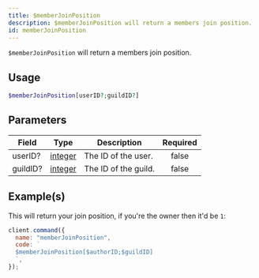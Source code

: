 ```yaml
---
title: $memberJoinPosition
description: $memberJoinPosition will return a members join position.
id: memberJoinPosition
---
```


`$memberJoinPosition` will return a members join position.

## Usage

```php
$memberJoinPosition[userID?;guildID?]
```

## Parameters

| Field    | Type                                                                                                | Description          | Required |
| -------- | --------------------------------------------------------------------------------------------------- | -------------------- | :------: |
| userID?  | [integer](https://developer.mozilla.org/en-US/docs/Web/JavaScript/Reference/Global_Objects/Integer) | The ID of the user.  |  false   |
| guildID? | [integer](https://developer.mozilla.org/en-US/docs/Web/JavaScript/Reference/Global_Objects/Integer) | The ID of the guild. |  false   |

## Example(s)

This will return your join position, if you're the owner then it'd be `1`:

```javascript
client.command({
  name: "memberJoinPosition",
  code: `
  $memberJoinPosition[$authorID;$guildID]
  `,
});
```
